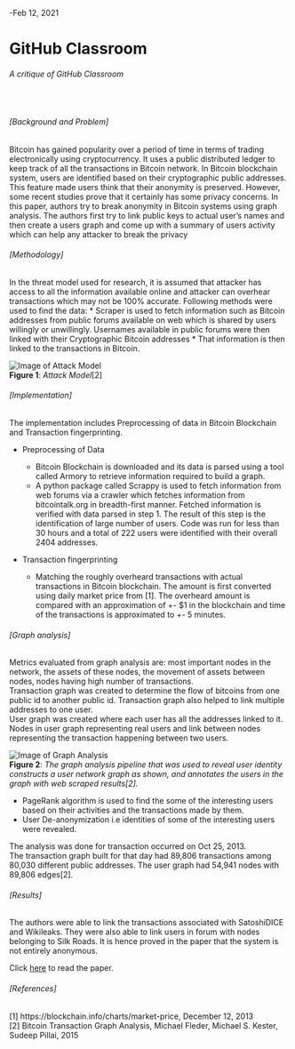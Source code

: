 -Feb 12, 2021

# GitHub Classroom
<h6>A critique of GitHub Classroom  </h6> <br>

<h6>[Background and Problem]</h6> 
Bitcoin has gained popularity over a period of time in terms of trading electronically using cryptocurrency. It uses a public distributed ledger to keep track of all the transactions in Bitcoin network. In Bitcoin blockchain system, users are identified based on their cryptographic public addresses. This feature made users think that their anonymity is preserved. However, some recent studies prove that it certainly has some privacy concerns. In this paper, authors try to break anonymity in Bitcoin systems using graph analysis. The authors first try to link public keys to actual user’s names and then create a users graph and come up with a summary of users activity which can help any attacker to break the privacy

<h6>[Methodology]</h6> 
In the threat model used for research, it is assumed that attacker has access to all the information available online and attacker can overhear transactions which may not be 100% accurate. Following methods were used to find the data: 
* Scraper is used to fetch information such as Bitcoin addresses from public forums available on web which is shared by users willingly or unwillingly. Usernames available in  public forums were then linked with their Cryptographic Bitcoin addresses
* That information is then linked to the transactions in Bitcoin.

 ![Image of Attack Model](pics/AttackModel.PNG)<br>
 <b>Figure 1</b>: <i>Attack Model</i>[2]</i>

<h6>[Implementation]</h6> 
The implementation includes Preprocessing of data in Bitcoin Blockchain and Transaction fingerprinting.

* Preprocessing of Data
  * Bitcoin Blockchain is downloaded and its data is parsed using a tool called Armory to retrieve information required to build a graph.
  * A python package called Scrappy is used to fetch information from web forums via a crawler which fetches information from bitcointalk.org in breadth-first manner. Fetched information is verified with data parsed in step 1. The result of this step is the identification of large number of users. Code was run for less than 30 hours and a total of 222 users were identified with their overall 2404 addresses.

* Transaction fingerprinting
  * Matching the roughly overheard transactions with actual transactions in Bitcoin blockchain. The amount is first converted using daily market price from [1]. The overheard amount is compared with an approximation of +- $1 in the blockchain and time of the transactions is approximated to +- 5 minutes. 
 
 <h6>[Graph analysis]</h6> Metrics evaluated from graph analysis are: most important nodes in the network, the assets of these nodes, the movement of assets between nodes, nodes having high number of transactions. <br>
 Transaction graph was created to determine the flow of bitcoins from one public id to another public id. Transaction graph also helped to link multiple addresses to one user.<br>
 User graph was created where each user has all the addresses linked to it. Nodes in user graph representing real users and link between nodes representing the transaction happening between two users. <br>
 
 
 ![Image of Graph Analysis](pics/GraphAnalysis.PNG)<br>
 <b>Figure 2</b>: <i>The graph analysis pipeline that was used to reveal user identity constructs a user network graph
as shown, and annotates the users in the graph with web scraped results[2].</i> <br>


 
 * PageRank algorithm is used to find the some of the interesting users based on their activities and the transactions made by them.
 * User De-anonymization i.e identities of some of the interesting users were revealed.
 
 The analysis was done for transaction occurred on Oct 25, 2013.<br>
 The transaction graph built for that day had 89,806 transactions among 80,030 different public addresses. The user graph had 54,941 nodes with 89,806 edges[2].

  <h6>[Results]</h6> The authors were able to link the transactions associated with SatoshiDICE and Wikileaks. They were also able to link users in forum with nodes belonging to Silk Roads. It is hence proved in the paper that the system is not entirely anonymous.
  
Click [here](https://github.com/sharm76/7570-blockchain/blob/master/Class%20Notes/Monika/papers/Bitcoin%20Transaction%20Graph%20Analysis.pdf) to read the paper.


<h6>[References]</h6>
[1] https://blockchain.info/charts/market-price, December 12, 2013<br>
[2] Bitcoin Transaction Graph Analysis, Michael Fleder, Michael S. Kester, Sudeep Pillai, 2015
